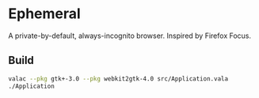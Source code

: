 # Ephemeral

A private-by-default, always-incognito browser. Inspired by Firefox Focus.

## Build

```bash
valac --pkg gtk+-3.0 --pkg webkit2gtk-4.0 src/Application.vala
./Application
```

